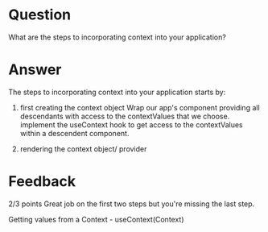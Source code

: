 # Question

What are the steps to incorporating context into your application?

# Answer
The steps to incorporating context into your application starts by:

1. first creating the context object 
Wrap our app's component providing all descendants with access to the contextValues that we choose.
implement the useContext hook to get access to the contextValues within a descendent component.

2. rendering the context object/ provider


# Feedback
2/3 points
Great job on the first two steps but you're missing the last step. 

Getting values from a Context - useContext(Context)
